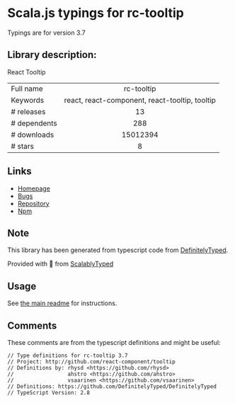 
# Scala.js typings for rc-tooltip

Typings are for version 3.7

## Library description:
React Tooltip

|                    |                 |
| ------------------ | :-------------: |
| Full name          | rc-tooltip |
| Keywords           | react, react-component, react-tooltip, tooltip |
| # releases         | 13 |
| # dependents       | 288 |
| # downloads        | 15012394 |
| # stars            | 8 |

## Links
- [Homepage](http://github.com/react-component/tooltip)
- [Bugs](http://github.com/react-component/tooltip/issues)
- [Repository](https://github.com/react-component/tooltip)
- [Npm](https://www.npmjs.com/package/rc-tooltip)
    


## Note
This library has been generated from typescript code from [DefinitelyTyped](https://definitelytyped.org).

Provided with :purple_heart: from [ScalablyTyped](https://github.com/oyvindberg/ScalablyTyped)

## Usage
See [the main readme](../../readme.md) for instructions.

## Comments

These comments are from the typescript definitions and might be useful:
```
// Type definitions for rc-tooltip 3.7
// Project: http://github.com/react-component/tooltip
// Definitions by: rhysd <https://github.com/rhysd>
//                 ahstro <https://github.com/ahstro>
//                 vsaarinen <https://github.com/vsaarinen>
// Definitions: https://github.com/DefinitelyTyped/DefinitelyTyped
// TypeScript Version: 2.8

```

